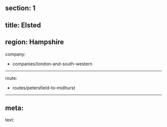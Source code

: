 section: 1
----
title: Elsted
----
region: Hampshire
----
company:
- companies/london-and-south-western
----
route:
- routes/petersfield-to-midhurst
----
meta:
----
text: 